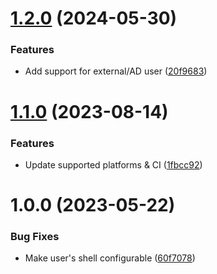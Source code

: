 # [1.2.0](https://github.com/de-it-krachten/ansible-role-ansiblenode/compare/v1.1.0...v1.2.0) (2024-05-30)


### Features

* Add support for external/AD user ([20f9683](https://github.com/de-it-krachten/ansible-role-ansiblenode/commit/20f96834dd765d262ce0f1131cc8a209d58266b5))

# [1.1.0](https://github.com/de-it-krachten/ansible-role-ansiblenode/compare/v1.0.0...v1.1.0) (2023-08-14)


### Features

* Update supported platforms & CI ([1fbcc92](https://github.com/de-it-krachten/ansible-role-ansiblenode/commit/1fbcc926921691956355805690af2e2f54e710b0))

# 1.0.0 (2023-05-22)


### Bug Fixes

* Make user's shell configurable ([60f7078](https://github.com/de-it-krachten/ansible-role-ansiblenode/commit/60f7078526f9b9b891bd641d1831a8c2a5496cf5))
